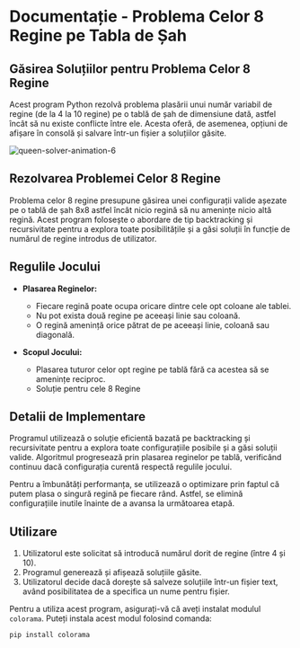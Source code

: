 # Documentație - Problema Celor 8 Regine pe Tabla de Șah

## Găsirea Soluțiilor pentru Problema Celor 8 Regine

Acest program Python rezolvă problema plasării unui număr variabil de regine (de la 4 la 10 regine) pe o tablă de șah de dimensiune dată, astfel încât să nu existe conflicte între ele. Acesta oferă, de asemenea, opțiuni de afișare în consolă și salvare într-un fișier a soluțiilor găsite.

![queen-solver-animation-6](https://coolbutuseless.github.io/img/8queens/anim.gif)

## Rezolvarea Problemei Celor 8 Regine

Problema celor 8 regine presupune găsirea unei configurații valide așezate pe o tablă de șah 8x8 astfel încât nicio regină să nu amenințe nicio altă regină. Acest program folosește o abordare de tip backtracking și recursivitate pentru a explora toate posibilitățile și a găsi soluții în funcție de numărul de regine introdus de utilizator.

## Regulile Jocului

- **Plasarea Reginelor:**
  - Fiecare regină poate ocupa oricare dintre cele opt coloane ale tablei.
  - Nu pot exista două regine pe aceeași linie sau coloană.
  - O regină amenință orice pătrat de pe aceeași linie, coloană sau diagonală.

- **Scopul Jocului:**
  - Plasarea tuturor celor opt regine pe tablă fără ca acestea să se amenințe reciproc.
  - Soluție pentru cele 8 Regine

## Detalii de Implementare

Programul utilizează o soluție eficientă bazată pe backtracking și recursivitate pentru a explora toate configurațiile posibile și a găsi soluții valide. Algoritmul progresează prin plasarea reginelor pe tablă, verificând continuu dacă configurația curentă respectă regulile jocului.

Pentru a îmbunătăți performanța, se utilizează o optimizare prin faptul că putem plasa o singură regină pe fiecare rând. Astfel, se elimină configurațiile inutile înainte de a avansa la următoarea etapă.

## Utilizare

1. Utilizatorul este solicitat să introducă numărul dorit de regine (între 4 și 10).
2. Programul generează și afișează soluțiile găsite.
3. Utilizatorul decide dacă dorește să salveze soluțiile într-un fișier text, având posibilitatea de a specifica un nume pentru fișier.

Pentru a utiliza acest program, asigurați-vă că aveți instalat modulul `colorama`. Puteți instala acest modul folosind comanda:
```bash
pip install colorama
```